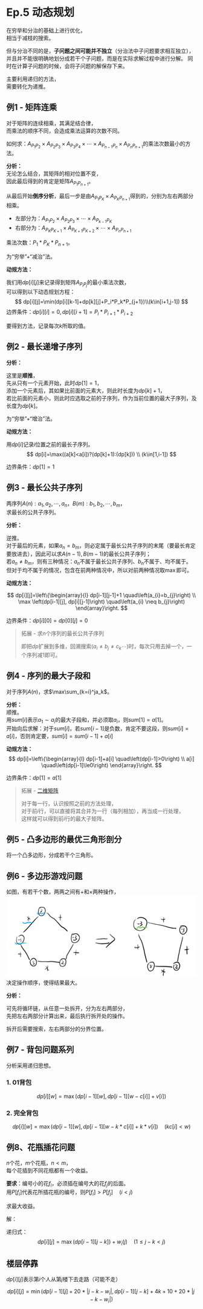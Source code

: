 # Ep.5 动态规划

在穷举和分治的基础上进行优化，  
相当于减枝的搜索。

但与分治不同的是，**子问题之间可能并不独立**（分治法中子问题要求相互独立），  
并且并不能很明确地划分成若干个子问题，而是在实际求解过程中进行分解。
同时在计算子问题的时候，会将子问题的解保存下来。

主要利用递归的方法，  
需要转化为递推。

## 例1 - 矩阵连乘

对于矩阵的连续相乘，其满足结合律，  
而乘法的顺序不同，会造成乘法运算的次数不同。

如何求：$A_{P_1P_2}\times A_{P_2P_3}\times A_{P_3P_4}\times\cdots\times A_{P_{n-1}P_n}\times A_{P_nP_{n+1}}$的乘法次数最小的方法。

**分析：**  
无论怎么结合，其矩阵的相对位置不变，  
因此最后得到的肯定是矩阵$A_{P_1P_{n+1}}$。

从最后开始**倒序分析**，最后一步是由$A_{P_1 P_K}\times A_{P_K P_{n+1}}$得到的，分别为左右两部分相乘。  

* 左部分为：$A_{P_1P_2}\times A_{P_2P_3}\times\cdots\times A_{P_{k-1}P_K}$
* 右部分为：$A_{P_KP_{K+1}}\times A_{P_{K+1}P_{K+2}}\times\cdots\times A_{P_nP_{n+1}}$

乘法次数：$P_1*P_K*P_{n+1}$。

为“穷举”+“减治”法。

**动规方法：**

我们用$dp[i][j]$来记录得到矩阵$A_{P_iP_j}$的最小乘法次数，  
可以得到以下动态规划方程：
$$
dp[i][j]=\min(dp[i][k-1]+dp[k][j]+P_i*P_k*P_{j+1})\\(k\in[i+1,j-1])
$$
边界条件：$dp[i][i]=0, dp[i][i+1]=P_i*P_{i+1}*P_{i+2}$

要得到方法，记录每次$k$所取的值。

## 例2 - 最长递增子序列

**分析：**

这里是**顺推**，  
先从只有一个元素开始，此时$dp[1]=1$，  
添加一个元素后，其如果比前面的元素大，则此时长度为$dp[k]+1$，  
若比前面的元素小，则此时应选取之前的子序列，作为当前位置的最大子序列，及长度为$dp[k]$。

为“穷举”+“增治”法。

**动规方法：**

用$dp[i]$记录$i$位置之前的最长子序列。
$$
dp[i]=\max((a[k]<a[i])?(dp[k]+1):(dp[k])) \\
(k\in[1,i-1])
$$

边界条件：$dp[1]=1$

## 例3 - 最长公共子序列

两序列$A(n):a_1,a_2,\cdots,a_n$，$B(m):b_1,b_2,\cdots,b_m$，  
求最长的公共子序列。

**分析：**

逆推。  
对于最后的元素，如果$a_n=b_m$，则必定属于最长公共子序列的末尾（要最长肯定要放进去），因此可以求$A(n-1),B(m-1)$的最长公共子序列；  
若$a_n\ne b_m$，则有三种情况：$a_n$不属于最长公共子序列、$b_n$不属于、均不属于。  
但对于均不属于的情况，包含在前两种情况中，所以对前两种情况取$\max$即可。

**动规方法：**

$$
dp[i][j]=\left\{\begin{array}{l}
dp[i-1][j-1]+1 \quad\left(a_{i}=b_{j}\right) \\
\max \left(dp[i-1][j], dp[i][j-1]\right) \quad\left(a_{i} \neq b_{j}\right)
\end{array}\right.
$$

边界条件：$dp[i][0]=dp[0][j]=0$

> 拓展 - 求$n$个序列的最长公共子序列
>
> 即把$dp$扩展到多维，回溯搜索$(a_i\ne b_j\ne c_k\cdots)$时，每次只用去掉一个，一个序列减$1$即可。

## 例4 - 序列的最大子段和

对于序列$A(n)$，求$\max\sum_{k=i}^ja_k$。

**分析：**  
顺推。  
用$sum[i]$表示$a_1\sim a_i$的最大子段和，并必须取$a_i$，则$sum[1]=a[1]$。  
开始向后求解：对于$sum[i]$，若$sum[i-1]$是负数，肯定不要这段，则$sum[i]=a[i]$，否则肯定要，$sum[i]=sum[i-1]+a[i]$

**动规方法：**
$$
dp[i]=\left\{\begin{array}{l}
dp[i-1]+a[i] \quad\left(dp[i-1]>0\right) \\
a[i] \quad\left(dp[i-1]\le0\right)
\end{array}\right.
$$

边界条件：$dp[1]=a[1]$

> 拓展 - [二维矩阵](http://poj.org/problem?id=1050)
>
> 对于每一行，认识按照之前的方法处理，  
> 对于前$i$行，可以直接将其合并为一行（每列相加），再当成一行处理，  
> 这样就可以得到前$i$行的最大子矩阵。

## 例5 - 凸多边形的最优三角形剖分

将一个凸多边形，分成若干个三角形。

## 例6 - 多边形游戏问题

如图，有若干个数，两两之间有$+$和$\times$两种操作，
![多边形游戏](images/5-Dynamic_Program--04-20_15-10-47.png)  
决定操作顺序，使得结果最大。

**分析：**

可先将循环链，从任意一处拆开，分为左右两部分，  
先把左右两部分计算出来，最后执行拆开处的操作。

拆开后需要搜索，左右两部分的分界位置。

## 例7 - 背包问题系列

分析采用递归思想。

### 1. 01背包

$$
dp[i][w]=\max(dp[i-1][w],dp[i-1][w-c[i]]+v[i])
$$

### 2. 完全背包

$$
dp[i][w]=\max(dp[i-1][w],dp[i-1][w-k*c[i]]+k*v[i]) \quad(kc[i]<w)
$$

## 例8、花瓶插花问题

$n$个花，$m$个花瓶，$n<m$，  
每个花插到不同花瓶都有一个收益。

**要求**：编号小的花$f_i$，必须插在编号大的花$f_j$的后面。  
用$P[f_i]$代表花所插花瓶的编号，则$P[f_i]>P[f_j]\quad(i<j)$

求最大收益。

解：

递归式：
$$
dp[i][j]=\max(dp[i-1][j-k])+w_i(j)\quad(1\le j -k<j)
$$

## 楼层停靠

$dp[i][j]$表示第$i$个人从第$j$楼下去走路（可能不走）

$$
dp[i][j]=\min(dp[i-1][j]+20*|j-k-w_i|,dp[i-1][j-k]+4k+10+20*|j-k-w_i|)
$$